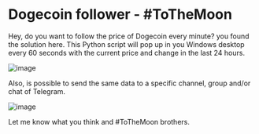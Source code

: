 # Dogecoin follower - #ToTheMoon

Hey, do you want to follow the price of Dogecoin every minute? you found the solution here. This Python script will pop up in you Windows desktop every 60 seconds with the current price and change in the last 24 hours.

![image](https://user-images.githubusercontent.com/64545348/115163032-38d87c80-a07d-11eb-8ebc-158e848add6e.png)

Also, is possible to send the same data to a specific channel, group and/or chat of Telegram. 

![image](https://user-images.githubusercontent.com/64545348/115163100-97055f80-a07d-11eb-8b75-32703520eaff.png)

Let me know what you think and #ToTheMoon brothers.
